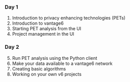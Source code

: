 ### Day 1
 
1. Introduction to privacy enhancing technologies (PETs)
2. Introduction to vantage6
3. Starting PET analysis from the UI
4. Project management in the UI
 
### Day 2
 
5. Run PET analysis using the Python client
6. Make your data available to a vantage6 network
7. Creating basic algorithms
8. Working on your own v6 projects